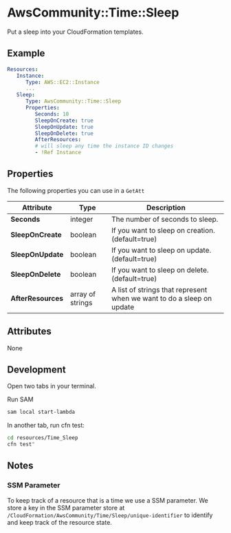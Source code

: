 # AwsCommunity::Time::Sleep

Put a sleep into your CloudFormation templates.

## Example

```yaml
Resources:
   Instance:
      Type: AWS::EC2::Instance
      ...
   Sleep:
      Type: AwsCommunity::Time::Sleep
      Properties:
         Seconds: 10
         SleepOnCreate: true
         SleepOnUpdate: true
         SleepOnDelete: true
         AfterResources:
         # will sleep any time the instance ID changes
         - !Ref Instance
```

## Properties
The following properties you can use in a `GetAtt`

| Attribute  | Type | Description |
| ------------- | ------------- | ------------- |
| **Seconds**  | integer  | The number of seconds to sleep.
| **SleepOnCreate**  | boolean  | If you want to sleep on creation. (default=true)
| **SleepOnUpdate** | boolean  | If you want to sleep on update. (default=true)
| **SleepOnDelete** | boolean  | If you want to sleep on delete. (default=true)
| **AfterResources** | array of strings  | A list of strings that represent when we want to do a sleep on update

## Attributes
None

## Development

Open two tabs in your terminal.

Run SAM 
```sh
sam local start-lambda
```

In another tab, run cfn test:

```sh
cd resources/Time_Sleep
cfn test"
```

## Notes

### SSM Parameter
To keep track of a resource that is a time we use a SSM parameter. We store a key in the SSM parameter store at `/CloudFormation/AwsCommunity/Time/Sleep/unique-identifier` to identify and keep track of the resource state.
